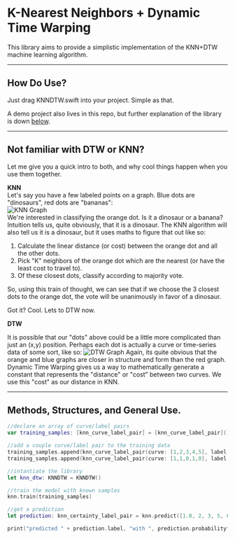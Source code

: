 # K-Nearest Neighbors + Dynamic Time Warping

This library aims to provide a simplistic implementation of the KNN+DTW machine learning algorithm.

---

## How Do Use?
Just drag KNNDTW.swift into your project. Simple as that.

A demo project also lives in this repo, but further explanation of the library is down [below](#use).

___

## Not familiar with DTW or KNN?

Let me give you a quick intro to both, and why cool things happen when you use them together.

**KNN**  
Let's say you have a few labeled points on a graph. Blue dots are "dinosaurs", red dots are "bananas":  
![KNN Graph](https://mstatic.us/github/knn+dtw/knn.png)  
We're interested in classifying the orange dot. Is it a dinosaur or a banana? Intuition tells us, quite obviously, that it is a dinosaur. The KNN algorithm will also tell us it is a dinosaur, but it uses maths to figure that out like so:
1. Calculate the linear distance (or cost) between the orange dot and all the other dots.
2. Pick "K" neighbors of the orange dot which are the nearest (or have the least cost to travel to).
3. Of these closest dots, classify according to majority vote.

So, using this train of thought, we can see that if we choose the 3 closest dots to the orange dot, the vote will be unanimously in favor of a dinosaur.

Got it? Cool. Lets to DTW now.

**DTW**

It is possible that our "dots" above could be a little more complicated than just an (x,y) position. Perhaps each dot is actually a curve or time-series data of some sort, like so:
![DTW Graph](https://mstatic.us/github/knn+dtw/dtw.png)
Again, its quite obvious that the orange and blue graphs are closer in structure and form than the red graph.  
Dynamic Time Warping gives us a way to mathematically generate a constant that represents the "distance" or "cost" between two curves.
We use this "cost" as our distance in KNN.
___

## Methods, Structures, and General Use. <a name="use" id="use"></a>

```swift
//declare an array of curve/label pairs
var training_samples: [knn_curve_label_pair] = [knn_curve_label_pair]()

//add a couple curve/label pair to the training data
training_samples.append(knn_curve_label_pair(curve: [1,2,3,4,5], label: "dog"))
training_samples.append(knn_curve_label_pair(curve: [1,1,0,1,0], label: "cat"))

//intantiate the library
let knn_dtw: KNNDTW = KNNDTW()

//train the model with known samples
knn.train(training_samples)

//get a prediction
let prediction: knn_certainty_label_pair = knn.predict([1.0, 2, 3, 5, 6])

print("predicted " + prediction.label, "with ", prediction.probability*100,"% certainty")
```
